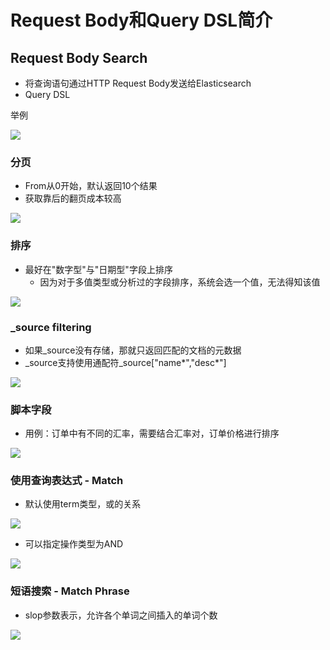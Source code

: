 # Request Body和Query DSL简介

## Request Body Search

* 将查询语句通过HTTP Request Body发送给Elasticsearch
* Query DSL

举例

![](https://gitee.com/clay-wangzhi/blogImg/raw/master/blogImg/1568169039971.png)

### 分页

* From从0开始，默认返回10个结果
* 获取靠后的翻页成本较高

![](https://gitee.com/clay-wangzhi/blogImg/raw/master/blogImg/1568169125069.png)

### 排序

* 最好在"数字型"与"日期型"字段上排序
  * 因为对于多值类型或分析过的字段排序，系统会选一个值，无法得知该值

![](https://gitee.com/clay-wangzhi/blogImg/raw/master/blogImg/1568170207936.png)

### _source filtering

* 如果\_source没有存储，那就只返回匹配的文档的元数据
* \_source支持使用通配符\_source["name\*","desc\*"]

![](https://gitee.com/clay-wangzhi/blogImg/raw/master/blogImg/1568191600446.png)

### 脚本字段

* 用例：订单中有不同的汇率，需要结合汇率对，订单价格进行排序

![](https://gitee.com/clay-wangzhi/blogImg/raw/master/blogImg/1568191768549.png)

### 使用查询表达式 - Match

* 默认使用term类型，或的关系

![](https://gitee.com/clay-wangzhi/blogImg/raw/master/blogImg/1568191830422.png)

* 可以指定操作类型为AND

![](https://gitee.com/clay-wangzhi/blogImg/raw/master/blogImg/1568191867781.png)

### 短语搜索 - Match Phrase

* slop参数表示，允许各个单词之间插入的单词个数

![](https://gitee.com/clay-wangzhi/blogImg/raw/master/blogImg/1568192076860.png)